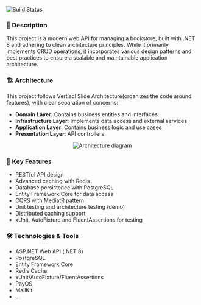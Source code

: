![Build Status](https://github.com/ngdatdev/BookShop-Api/actions/workflows/main.yml/badge.svg)

### 📝 Description

This project is a modern web API for managing a bookstore, built with .NET 8 and adhering to clean architecture principles. While it primarily implements CRUD operations, it incorporates various design patterns and best practices to ensure a scalable and maintainable application architecture.

### 🏗 Architecture

This project follows Vertiacl Slide Architecture(organizes the code around features), with clear separation of concerns:

- **Domain Layer**: Contains business entities and interfaces
- **Infrastructure Layer**: Implements data access and external services
- **Application Layer**: Contains business logic and use cases
- **Presentation Layer**: API controllers

<div style="text-align: center; margin: 0 50px;">
    <img src="https://res.cloudinary.com/diq0gyetg/image/upload/v1730646953/vertical-slice-architecture_tx5e8z.png" alt="Architecture diagram" style="max-width: 100%; height: auto;">
</div>


### 🚀 Key Features

- RESTful API design
- Advanced caching with Redis
- Database persistence with PostgreSQL
- Entity Framework Core for data access
- CQRS with MediatR pattern
- Unit testing and architecture testing (demo)
- Distributed caching support
- xUnit, AutoFixture and FluentAssertions for testing

### 🛠 Technologies & Tools

- ASP.NET Web API (.NET 8)
- PostgreSQL
- Entity Framework Core
- Redis Cache
- xUnit/AutoFixture/FluentAssertions
- PayOS
- MailKit
- ...
  


